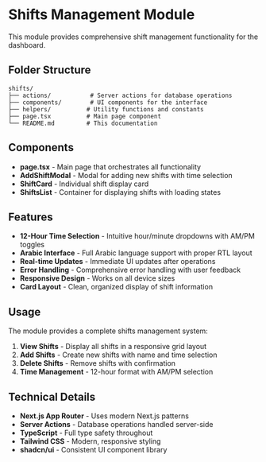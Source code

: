 # Shifts Management Module

This module provides comprehensive shift management functionality for the dashboard.

## Folder Structure

```
shifts/
├── actions/           # Server actions for database operations
├── components/        # UI components for the interface
├── helpers/          # Utility functions and constants
├── page.tsx          # Main page component
└── README.md         # This documentation
```

## Components

- **page.tsx** - Main page that orchestrates all functionality
- **AddShiftModal** - Modal for adding new shifts with time selection
- **ShiftCard** - Individual shift display card
- **ShiftsList** - Container for displaying shifts with loading states

## Features

- **12-Hour Time Selection** - Intuitive hour/minute dropdowns with AM/PM toggles
- **Arabic Interface** - Full Arabic language support with proper RTL layout
- **Real-time Updates** - Immediate UI updates after operations
- **Error Handling** - Comprehensive error handling with user feedback
- **Responsive Design** - Works on all device sizes
- **Card Layout** - Clean, organized display of shift information

## Usage

The module provides a complete shifts management system:

1. **View Shifts** - Display all shifts in a responsive grid layout
2. **Add Shifts** - Create new shifts with name and time selection
3. **Delete Shifts** - Remove shifts with confirmation
4. **Time Management** - 12-hour format with AM/PM selection

## Technical Details

- **Next.js App Router** - Uses modern Next.js patterns
- **Server Actions** - Database operations handled server-side
- **TypeScript** - Full type safety throughout
- **Tailwind CSS** - Modern, responsive styling
- **shadcn/ui** - Consistent UI component library
